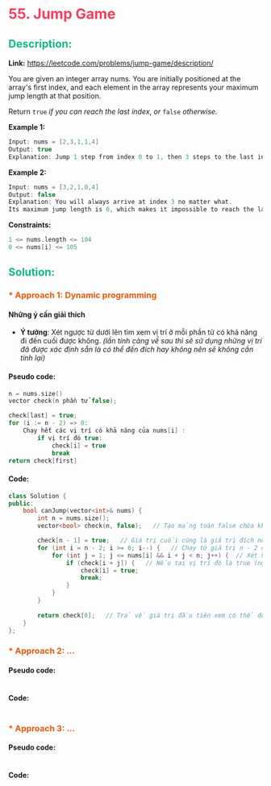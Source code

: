 # <span style="color: #f43f5e" >55. Jump Game</span>

## <span style="color: #10b981">Description:</span>
**Link:** https://leetcode.com/problems/jump-game/description/

You are given an integer array nums. You are initially positioned at the array's first index, and each element in the array represents your maximum jump length at that position.

Return `true` *if you can reach the last index*, *or* `false` *otherwise.*

**Example 1:**
```cpp
Input: nums = [2,3,1,1,4]
Output: true
Explanation: Jump 1 step from index 0 to 1, then 3 steps to the last index.
```

**Example 2:**
```cpp
Input: nums = [3,2,1,0,4]
Output: false
Explanation: You will always arrive at index 3 no matter what. 
Its maximum jump length is 0, which makes it impossible to reach the last index.
```

**Constraints:**
```cpp
1 <= nums.length <= 104
0 <= nums[i] <= 105
```

## <span style="color: #10b981">Solution:</span>

### <span style="color: #ea580c">* Approach 1: Dynamic programming</span>
#### Những ý cần giải thích
- **Ý tưởng**: Xét ngược từ dưới lên tìm xem vị trí ở mỗi phần tử có khả năng đi đến cuối được không. *(lần tính càng về sau thì sẽ sử dụng những vị trí đã được xác định sẵn là có thể đến đích hay không nên sẽ không cần tính lại)*


#### Pseudo code:
```cpp
n = nums.size()
vector check(n phần tử false);

check[last] = true;
for (i := n - 2) => 0:
    Chạy hết các vị trí có khả năng của nums[i] :
        if vị trí đó true:
            check[i] = true
            break
return check[first]
```
#### Code:
```cpp
class Solution {
public:
    bool canJump(vector<int>& nums) {
        int n = nums.size();
        vector<bool> check(n, false);   // Tạo mảng toàn false chứa khả năng đến đích được của từng giá trị nums[i] (theo index của nums[i])

        check[n - 1] = true;   // Giá trị cuối cùng là giá trị đích nên true
        for (int i = n - 2; i >= 0; i--) {   // Chạy từ giá trị n - 2 cho tới cuối
            for (int j = 1; j <= nums[i] && i + j < n; j++) {  // Xét hết trường hợp có thể chạy của nums[i]
                if (check[i + j]) {   // Nếu tại vị trí đó là true (nghĩa là tại vị trí đó có thể đi được đến đích => vị trí hiện tại cũng đến được đích)
                    check[i] = true;
                    break;
                }
            }
        }
        
        return check[0];   // Trả về giá trị đầu tiên xem có thể đến đích không
    }
};
```

### <span style="color: #ea580c">* Approach 2: ...</span>
#### Pseudo code:
```cpp

```
#### Code:
```cpp

```

### <span style="color: #ea580c">* Approach 3: ...</span>
#### Pseudo code:
```cpp

```
#### Code:
```cpp

```